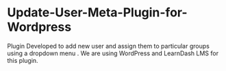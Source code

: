 # Update-User-Meta-Plugin-for-Wordpress
Plugin Developed to add new user and assign them to particular groups using a dropdown menu . We are using WordPress and LearnDash LMS for this plugin. 
